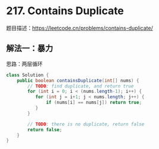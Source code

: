 # 217. Contains Duplicate

题目描述：https://leetcode.cn/problems/contains-duplicate/

## 解法一：暴力

思路：两层循环

```java
class Solution {
    public boolean containsDuplicate(int[] nums) {
        // TODO: find duplicate, and return true
        for (int i = 0; i < (nums.length-1); i++) {
           for (int j = i+1; j < nums.length; j++) {
               if (nums[i] == nums[j]) return true;
           }
        }

        // TODO: there is no duplicate, return false
        return false;
    }
}
```

